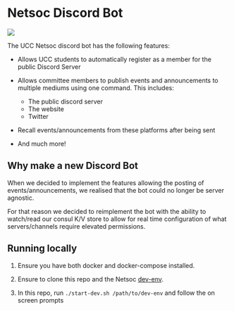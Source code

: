 # Netsoc Discord Bot

[![](https://ci.netsoc.dev/api/badges/uccnetsoc/discord-bot/status.svg)](https://ci.netsoc.co/UCCNetsoc/discord-bot)

The UCC Netsoc discord bot has the following features:

- Allows UCC students to automatically register as a member for the public Discord Server

- Allows committee members to publish events and announcements to multiple mediums using one command. This includes:
  - The public discord server
  - The website
  - Twitter
- Recall events/announcements from these platforms after being sent

- And much more!

## Why make a new Discord Bot

When we decided to implement the features allowing the posting of events/announcements, we realised that the bot could no longer be server agnostic.

For that reason we decided to reimplement the bot with the ability to watch/read our consul K/V store to allow for real time configuration of what servers/channels require elevated permissions.

## Running locally

1. Ensure you have both docker and docker-compose installed.

1. Ensure to clone this repo and the Netsoc [dev-env](https://github.com/UCCNetsoc/dev-env).

1. In this repo, run `./start-dev.sh /path/to/dev-env` and follow the on screen prompts
